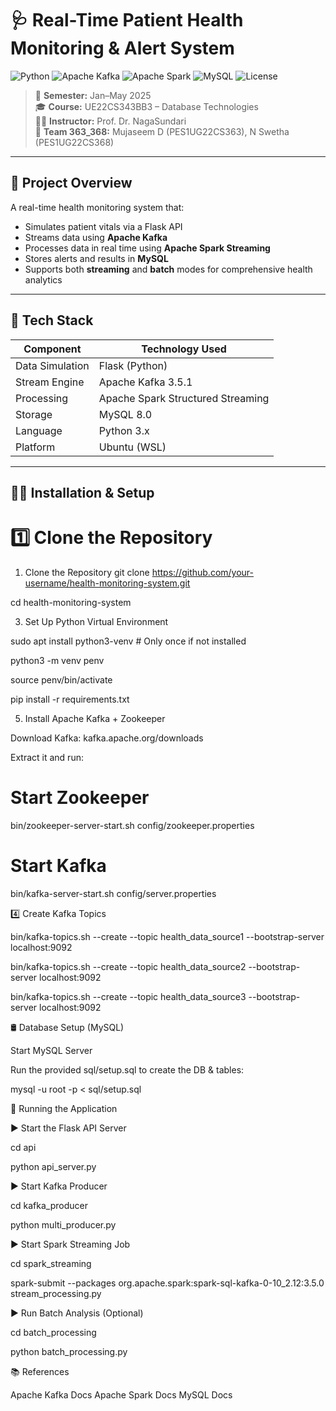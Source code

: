 # 🩺 Real-Time Patient Health Monitoring & Alert System

![Python](https://img.shields.io/badge/Python-3.x-blue?logo=python)
![Apache Kafka](https://img.shields.io/badge/Kafka-3.5.1-black?logo=apache-kafka)
![Apache Spark](https://img.shields.io/badge/Spark-3.5.1-orange?logo=apachespark)
![MySQL](https://img.shields.io/badge/MySQL-8.0-blue?logo=mysql)
![License](https://img.shields.io/badge/License-MIT-green)

> 📅 **Semester:** Jan–May 2025  
> 🎓 **Course:** UE22CS343BB3 – Database Technologies  
> 👨‍🏫 **Instructor:** Prof. Dr. NagaSundari  
> 👥 **Team 363_368:** Mujaseem D (PES1UG22CS363), N Swetha (PES1UG22CS368)

---

## 📌 Project Overview

A real-time health monitoring system that:

- Simulates patient vitals via a Flask API
- Streams data using **Apache Kafka**
- Processes data in real time using **Apache Spark Streaming**
- Stores alerts and results in **MySQL**
- Supports both **streaming** and **batch** modes for comprehensive health analytics

---

## 🧰 Tech Stack

| Component       | Technology Used                  |
|----------------|----------------------------------|
| Data Simulation| Flask (Python)                   |
| Stream Engine  | Apache Kafka 3.5.1               |
| Processing     | Apache Spark Structured Streaming|
| Storage        | MySQL 8.0                        |
| Language       | Python 3.x                       |
| Platform       | Ubuntu (WSL)                     |

---

## 🧑‍💻 Installation & Setup

# 1️⃣ Clone the Repository

1. Clone the Repository
git clone https://github.com/your-username/health-monitoring-system.git

cd health-monitoring-system


3. Set Up Python Virtual Environment
   
sudo apt install python3-venv  # Only once if not installed

python3 -m venv penv

source penv/bin/activate

pip install -r requirements.txt

5. Install Apache Kafka + Zookeeper
   
Download Kafka: kafka.apache.org/downloads

Extract it and run:

# Start Zookeeper
bin/zookeeper-server-start.sh config/zookeeper.properties

# Start Kafka
bin/kafka-server-start.sh config/server.properties

4️⃣ Create Kafka Topics

bin/kafka-topics.sh --create --topic health_data_source1 --bootstrap-server localhost:9092

bin/kafka-topics.sh --create --topic health_data_source2 --bootstrap-server localhost:9092

bin/kafka-topics.sh --create --topic health_data_source3 --bootstrap-server localhost:9092

🛢️ Database Setup (MySQL)

Start MySQL Server

Run the provided sql/setup.sql to create the DB & tables:

mysql -u root -p < sql/setup.sql

🚀 Running the Application

▶️ Start the Flask API Server

cd api

python api_server.py

▶️ Start Kafka Producer

cd kafka_producer

python multi_producer.py

▶️ Start Spark Streaming Job

cd spark_streaming

spark-submit --packages org.apache.spark:spark-sql-kafka-0-10_2.12:3.5.0 stream_processing.py

▶️ Run Batch Analysis (Optional)

cd batch_processing

python batch_processing.py


📚 References

Apache Kafka Docs
Apache Spark Docs
MySQL Docs



